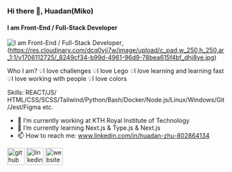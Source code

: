 ### Hi there 👋, Huadan(Miko)
#### I am Front-End / Full-Stack Developer
![I am Front-End / Full-Stack Developer](https://res.cloudinary.com/dcq0yji7w/image/upload/c_scale,h_131/v1706109891/_3901d0fb-9e27-4d09-ad59-13633f50503f_somwkq.jpg),(https://res.cloudinary.com/dcq0yji7w/image/upload/c_pad,w_250,h_250,ar_1:1/v1706112725/_8249cf34-b99d-4961-96d9-78bea615f4bf_dhj8ye.jpg)

Who I am? 
💡I love challenges
💡I love Lego
💡I love learning and learning fast
💡I love working with people
💡I love colors

Skills: REACT/JS/ HTML/CSS/SCSS/Tailwind/Python/Bash/Docker/Node.js/Linux/Windows/Git/Jest/Figma etc.

- 🔭 I’m currently working at KTH Royal Institute of Technology 
- 🌱 I’m currently learning Next.js & Type.js & Next.js 
- 📫 How to reach me: www.linkedin.com/in/huadan-zhu-802864134 


[<img src='https://cdn.jsdelivr.net/npm/simple-icons@3.0.1/icons/github.svg' alt='github' height='40'>](https://github.com/MikoZhu)  [<img src='https://cdn.jsdelivr.net/npm/simple-icons@3.0.1/icons/linkedin.svg' alt='linkedin' height='40'>](https://www.linkedin.com/in/huadan-zhu-802864134/)  [<img src='https://cdn.jsdelivr.net/npm/simple-icons@3.0.1/icons/icloud.svg' alt='website' height='40'>](https://zhuhuadan.com)  






